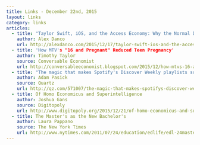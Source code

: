 ```yaml
---
title: Links - December 22nd, 2015
layout: links
category: links
articles:
  - title: "Taylor Swift, iOS, and the Access Economy: Why the Normal Distribution is Vanishing"
    author: Alex Danco
    url: http://alexdanco.com/2015/12/17/taylor-swift-ios-and-the-access-economy-why-the-normal-distribution-is-vanishing/
  - title: 'How MTV's "16 and Pregnant" Reduced Teen Pregnancy'
    author: Timothy Taylor
    source: Conversable Economist
    url: http://conversableeconomist.blogspot.com/2015/12/how-mtvs-16-and-pregnant-reduced-teen.html
  - title: "The magic that makes Spotify's Discover Weekly playlists so damn good"
    author: Adam Pasick
    source: Quartz
    url: http://qz.com/571007/the-magic-that-makes-spotifys-discover-weekly-playlists-so-damn-good/
  - title: Of Homo Economicus and Superintelligence
    author: Joshua Gans
    source: Digitopoly 
    url: http://www.digitopoly.org/2015/12/21/of-homo-economicus-and-superintelligence/
  - title: The Master's as the New Bachelor's
    author: Laura Pappano
    source: The New York Times
    url: http://www.nytimes.com/2011/07/24/education/edlife/edl-24masters-t.html
---
```

